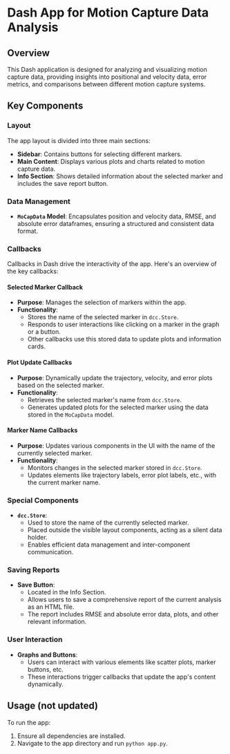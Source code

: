 Dash App for Motion Capture Data Analysis
=========================================

Overview
--------

This Dash application is designed for analyzing and visualizing motion capture data, providing insights into positional and velocity data, error metrics, and comparisons between different motion capture systems.

Key Components
--------------

### Layout

The app layout is divided into three main sections:

*   **Sidebar**: Contains buttons for selecting different markers.
*   **Main Content**: Displays various plots and charts related to motion capture data.
*   **Info Section**: Shows detailed information about the selected marker and includes the save report button.

### Data Management

*   **`MoCapData` Model**: Encapsulates position and velocity data, RMSE, and absolute error dataframes, ensuring a structured and consistent data format.

### Callbacks

Callbacks in Dash drive the interactivity of the app. Here's an overview of the key callbacks:

#### Selected Marker Callback

*   **Purpose**: Manages the selection of markers within the app.
*   **Functionality**:
    *   Stores the name of the selected marker in `dcc.Store`.
    *   Responds to user interactions like clicking on a marker in the graph or a button.
    *   Other callbacks use this stored data to update plots and information cards.

#### Plot Update Callbacks

*   **Purpose**: Dynamically update the trajectory, velocity, and error plots based on the selected marker.
*   **Functionality**:
    *   Retrieves the selected marker's name from `dcc.Store`.
    *   Generates updated plots for the selected marker using the data stored in the `MoCapData` model.

#### Marker Name Callbacks

*   **Purpose**: Updates various components in the UI with the name of the currently selected marker.
*   **Functionality**:
    *   Monitors changes in the selected marker stored in `dcc.Store`.
    *   Updates elements like trajectory labels, error plot labels, etc., with the current marker name.

### Special Components

*   **`dcc.Store`**:
    *   Used to store the name of the currently selected marker.
    *   Placed outside the visible layout components, acting as a silent data holder.
    *   Enables efficient data management and inter-component communication.

### Saving Reports

*   **Save Button**:
    *   Located in the Info Section.
    *   Allows users to save a comprehensive report of the current analysis as an HTML file.
    *   The report includes RMSE and absolute error data, plots, and other relevant information.

### User Interaction

*   **Graphs and Buttons**:
    *   Users can interact with various elements like scatter plots, marker buttons, etc.
    *   These interactions trigger callbacks that update the app's content dynamically.

Usage (not updated)
-----

To run the app:

1.  Ensure all dependencies are installed.
2.  Navigate to the app directory and run `python app.py`.

